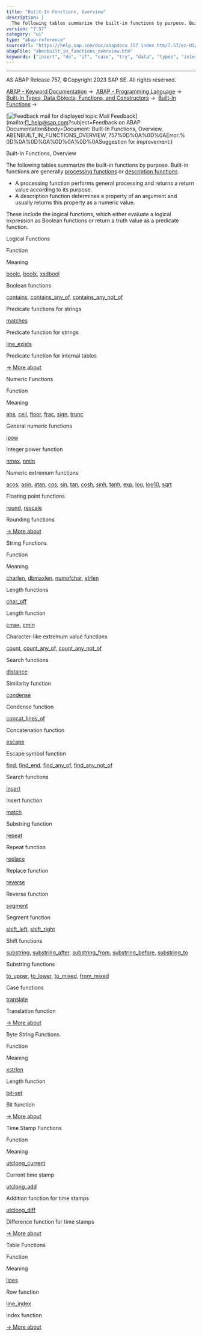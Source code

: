 ```yaml
---
title: "Built-In Functions, Overview"
description: |
  The following tables summarize the built-in functions by purpose. Built-in functions are generally processing functions(https://help.sap.com/doc/abapdocu_757_index_htm/7.57/en-US/abenprocess_function_glosry.htm 'Glossary Entry') or description functions(https://help.sap.com/doc/abapdocu_757_inde
version: "7.57"
category: "ui"
type: "abap-reference"
sourceUrl: "https://help.sap.com/doc/abapdocu_757_index_htm/7.57/en-US/abenbuilt_in_functions_overview.htm"
abapFile: "abenbuilt_in_functions_overview.htm"
keywords: ["insert", "do", "if", "case", "try", "data", "types", "internal-table", "abenbuilt", "functions", "overview"]
---
```


* * *

AS ABAP Release 757, ©Copyright 2023 SAP SE. All rights reserved.

[ABAP - Keyword Documentation](https://help.sap.com/doc/abapdocu_757_index_htm/7.57/en-US/abenabap.htm) →  [ABAP - Programming Language](https://help.sap.com/doc/abapdocu_757_index_htm/7.57/en-US/abenabap_reference.htm) →  [Built-In Types, Data Objects, Functions, and Constructors](https://help.sap.com/doc/abapdocu_757_index_htm/7.57/en-US/abenbuilt_in.htm) →  [Built-In Functions](https://help.sap.com/doc/abapdocu_757_index_htm/7.57/en-US/abenbuilt_in_functions.htm) → 

 [![](Mail.gif?object=Mail.gif&sap-language=EN "Feedback mail for displayed topic") Mail Feedback](mailto:f1_help@sap.com?subject=Feedback on ABAP Documentation&body=Document: Built-In Functions, Overview, ABENBUILT_IN_FUNCTIONS_OVERVIEW, 757%0D%0A%0D%0AError:%
0D%0A%0D%0A%0D%0A%0D%0ASuggestion for improvement:)

Built-In Functions, Overview

The following tables summarize the built-in functions by purpose. Built-in functions are generally [processing functions](https://help.sap.com/doc/abapdocu_757_index_htm/7.57/en-US/abenprocess_function_glosry.htm "Glossary Entry") or [description functions](https://help.sap.com/doc/abapdocu_757_index_htm/7.57/en-US/abendescription_function_glosry.htm "Glossary Entry").

-   A processing function performs general processing and returns a return value according to its purpose.
-   A description function determines a property of an argument and usually returns this property as a numeric value.

These include the logical functions, which either evaluate a logical expression as Boolean functions or return a truth value as a predicate function.

Logical Functions   

Function

Meaning

[boolc](https://help.sap.com/doc/abapdocu_757_index_htm/7.57/en-US/abenboole_functions.htm), [boolx](https://help.sap.com/doc/abapdocu_757_index_htm/7.57/en-US/abenboole_functions.htm), [xsdbool](https://help.sap.com/doc/abapdocu_757_index_htm/7.57/en-US/abenboole_functions.htm)

Boolean functions

[contains](https://help.sap.com/doc/abapdocu_757_index_htm/7.57/en-US/abencontains_functions.htm), [contains\_any\_of](https://help.sap.com/doc/abapdocu_757_index_htm/7.57/en-US/abencontains_functions.htm), [contains\_any\_not\_of](https://help.sap.com/doc/abapdocu_757_index_htm/7.57/en-US/abencontains_functions.htm)

Predicate functions for strings

[matches](https://help.sap.com/doc/abapdocu_757_index_htm/7.57/en-US/abenmatches_functions.htm)

Predicate function for strings

[line\_exists](https://help.sap.com/doc/abapdocu_757_index_htm/7.57/en-US/abenline_exists_function.htm)

Predicate function for internal tables

[→ More about](https://help.sap.com/doc/abapdocu_757_index_htm/7.57/en-US/abenlogic_functions.htm)

Numeric Functions   

Function

Meaning

[abs](https://help.sap.com/doc/abapdocu_757_index_htm/7.57/en-US/abennumerical_functions.htm), [ceil](https://help.sap.com/doc/abapdocu_757_index_htm/7.57/en-US/abennumerical_functions.htm), [floor](https://help.sap.com/doc/abapdocu_757_index_htm/7.57/en-US/abennumerical_functions.htm), [frac](https://help.sap.com/doc/abapdocu_757_index_htm/7.57/en-US/abennumerical_functions.htm), [sign](https://help.sap.com/doc/abapdocu_757_index_htm/7.57/en-US/abennumerical_functions.htm), [trunc](https://help.sap.com/doc/abapdocu_757_index_htm/7.57/en-US/abennumerical_functions.htm)

General numeric functions

[ipow](https://help.sap.com/doc/abapdocu_757_index_htm/7.57/en-US/abenpower_function.htm)

Integer power function

[nmax](https://help.sap.com/doc/abapdocu_757_index_htm/7.57/en-US/abennmax_nmin_functions.htm), [nmin](https://help.sap.com/doc/abapdocu_757_index_htm/7.57/en-US/abennmax_nmin_functions.htm)

Numeric extremum functions

[acos](https://help.sap.com/doc/abapdocu_757_index_htm/7.57/en-US/abenfloating_point_functions.htm), [asin](https://help.sap.com/doc/abapdocu_757_index_htm/7.57/en-US/abenfloating_point_functions.htm), [atan](https://help.sap.com/doc/abapdocu_757_index_htm/7.57/en-US/abenfloating_point_functions.htm), [cos](https://help.sap.com/doc/abapdocu_757_index_htm/7.57/en-US/abenfloating_point_functions.htm), [sin](https://help.sap.com/doc/abapdocu_757_index_htm/7.57/en-US/abenfloating_point_functions.htm), [tan](https://help.sap.com/doc/abapdocu_757_index_htm/7.57/en-US/abenfloating_point_functions.htm), [cosh](https://help.sap.com/doc/abapdocu_757_index_htm/7.57/en-US/abenfloating_point_functions.htm), [sinh](https://help.sap.com/doc/abapdocu_757_index_htm/7.57/en-US/abenfloating_point_functions.htm), [tanh](https://help.sap.com/doc/abapdocu_757_index_htm/7.57/en-US/abenfloating_point_functions.htm), [exp](https://help.sap.com/doc/abapdocu_757_index_htm/7.57/en-US/abenfloating_point_functions.htm), [log](https://help.sap.com/doc/abapdocu_757_index_htm/7.57/en-US/abenfloating_point_functions.htm), [log10](https://help.sap.com/doc/abapdocu_757_index_htm/7.57/en-US/abenfloating_point_functions.htm), [sqrt](https://help.sap.com/doc/abapdocu_757_index_htm/7.57/en-US/abenfloating_point_functions.htm)

Floating point functions

[round](https://help.sap.com/doc/abapdocu_757_index_htm/7.57/en-US/abendec_floating_point_functions.htm), [rescale](https://help.sap.com/doc/abapdocu_757_index_htm/7.57/en-US/abendec_floating_point_functions.htm)

Rounding functions

[→ More about](https://help.sap.com/doc/abapdocu_757_index_htm/7.57/en-US/abenmathematical_functions.htm)

String Functions   

Function

Meaning

[charlen](https://help.sap.com/doc/abapdocu_757_index_htm/7.57/en-US/abenlength_functions.htm), [dbmaxlen](https://help.sap.com/doc/abapdocu_757_index_htm/7.57/en-US/abenlength_functions.htm), [numofchar](https://help.sap.com/doc/abapdocu_757_index_htm/7.57/en-US/abenlength_functions.htm), [strlen](https://help.sap.com/doc/abapdocu_757_index_htm/7.57/en-US/abenlength_functions.htm)

Length functions

[char\_off](https://help.sap.com/doc/abapdocu_757_index_htm/7.57/en-US/abenlength_functions_args.htm)

Length function

[cmax](https://help.sap.com/doc/abapdocu_757_index_htm/7.57/en-US/abencmax_cmin_functions.htm), [cmin](https://help.sap.com/doc/abapdocu_757_index_htm/7.57/en-US/abencmax_cmin_functions.htm)

Character-like extremum value functions

[count](https://help.sap.com/doc/abapdocu_757_index_htm/7.57/en-US/abencount_functions.htm), [count\_any\_of](https://help.sap.com/doc/abapdocu_757_index_htm/7.57/en-US/abencount_functions.htm), [count\_any\_not\_of](https://help.sap.com/doc/abapdocu_757_index_htm/7.57/en-US/abencount_functions.htm)

Search functions

[distance](https://help.sap.com/doc/abapdocu_757_index_htm/7.57/en-US/abendistance_functions.htm)

Similarity function

[condense](https://help.sap.com/doc/abapdocu_757_index_htm/7.57/en-US/abencondense_functions.htm)

Condense function

[concat\_lines\_of](https://help.sap.com/doc/abapdocu_757_index_htm/7.57/en-US/abenconcatenation_functions.htm)

Concatenation function

[escape](https://help.sap.com/doc/abapdocu_757_index_htm/7.57/en-US/abenescape_functions.htm)

Escape symbol function

[find](https://help.sap.com/doc/abapdocu_757_index_htm/7.57/en-US/abensearch_functions.htm), [find\_end](https://help.sap.com/doc/abapdocu_757_index_htm/7.57/en-US/abensearch_functions.htm), [find\_any\_of](https://help.sap.com/doc/abapdocu_757_index_htm/7.57/en-US/abensearch_functions.htm), [find\_any\_not\_of](https://help.sap.com/doc/abapdocu_757_index_htm/7.57/en-US/abensearch_functions.htm)

Search functions

[insert](https://help.sap.com/doc/abapdocu_757_index_htm/7.57/en-US/abeninsert_functions.htm)

Insert function

[match](https://help.sap.com/doc/abapdocu_757_index_htm/7.57/en-US/abenmatch_functions.htm)

Substring function

[repeat](https://help.sap.com/doc/abapdocu_757_index_htm/7.57/en-US/abenrepeat_functions.htm)

Repeat function

[replace](https://help.sap.com/doc/abapdocu_757_index_htm/7.57/en-US/abenreplace_functions.htm)

Replace function

[reverse](https://help.sap.com/doc/abapdocu_757_index_htm/7.57/en-US/abenreverse_functions.htm)

Reverse function

[segment](https://help.sap.com/doc/abapdocu_757_index_htm/7.57/en-US/abensegment_functions.htm)

Segment function

[shift\_left](https://help.sap.com/doc/abapdocu_757_index_htm/7.57/en-US/abenshift_functions.htm), [shift\_right](https://help.sap.com/doc/abapdocu_757_index_htm/7.57/en-US/abenshift_functions.htm)

Shift functions

[substring](https://help.sap.com/doc/abapdocu_757_index_htm/7.57/en-US/abensubstring_functions.htm), [substring\_after](https://help.sap.com/doc/abapdocu_757_index_htm/7.57/en-US/abensubstring_functions.htm), [substring\_from](https://help.sap.com/doc/abapdocu_757_index_htm/7.57/en-US/abensubstring_functions.htm), [substring\_before](https://help.sap.com/doc/abapdocu_757_index_htm/7.57/en-US/abensubstring_functions.htm), [substring\_to](https://help.sap.com/doc/abapdocu_757_index_htm/7.57/en-US/abensubstring_functions.htm)

Substring functions

[to\_upper](https://help.sap.com/doc/abapdocu_757_index_htm/7.57/en-US/abencase_functions.htm), [to\_lower](https://help.sap.com/doc/abapdocu_757_index_htm/7.57/en-US/abencase_functions.htm), [to\_mixed](https://help.sap.com/doc/abapdocu_757_index_htm/7.57/en-US/abencase_functions.htm), [from\_mixed](https://help.sap.com/doc/abapdocu_757_index_htm/7.57/en-US/abencase_functions.htm)

Case functions

[translate](https://help.sap.com/doc/abapdocu_757_index_htm/7.57/en-US/abentranslate_functions.htm)

Translation function

[→ More about](https://help.sap.com/doc/abapdocu_757_index_htm/7.57/en-US/abenstring_functions.htm)

Byte String Functions   

Function

Meaning

[xstrlen](https://help.sap.com/doc/abapdocu_757_index_htm/7.57/en-US/abendescriptive_functions_binary.htm)

Length function

[bit-set](https://help.sap.com/doc/abapdocu_757_index_htm/7.57/en-US/abenbit_functions.htm)

Bit function

[→ More about](https://help.sap.com/doc/abapdocu_757_index_htm/7.57/en-US/abenbinary_functions.htm)

Time Stamp Functions   

Function

Meaning

[utclong\_current](https://help.sap.com/doc/abapdocu_757_index_htm/7.57/en-US/abenutclong_current.htm)

Current time stamp

[utclong\_add](https://help.sap.com/doc/abapdocu_757_index_htm/7.57/en-US/abenutclong_add.htm)

Addition function for time stamps

[utclong\_diff](https://help.sap.com/doc/abapdocu_757_index_htm/7.57/en-US/abenutclong_diff.htm)

Difference function for time stamps

[→ More about](https://help.sap.com/doc/abapdocu_757_index_htm/7.57/en-US/abentimestamp_functions.htm)

Table Functions   

Function

Meaning

[lines](https://help.sap.com/doc/abapdocu_757_index_htm/7.57/en-US/abendescriptive_functions_table.htm)

Row function

[line\_index](https://help.sap.com/doc/abapdocu_757_index_htm/7.57/en-US/abenline_index_function.htm)

Index function

[→ More about](https://help.sap.com/doc/abapdocu_757_index_htm/7.57/en-US/abentable_functions.htm)